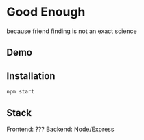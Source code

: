 # Good Enough
because friend finding is not an exact science

## Demo


## Installation
    npm start

## Stack
Frontend: ???
Backend: Node/Express
